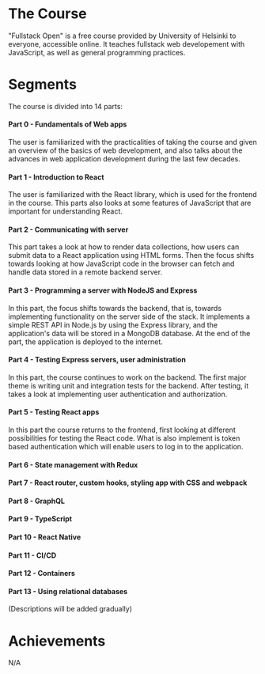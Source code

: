 # The Course
"Fullstack Open" is a free course provided by University of Helsinki to everyone, accessible online. It teaches fullstack web developement with JavaScript, as well as general programming practices.

# Segments
The course is divided into 14 parts:
<h4>Part 0 - Fundamentals of Web apps</h4>
<p>The user is familiarized with the practicalities of taking the course and given an overview of the basics of web development, and also talks about the advances in web application development during the last few decades.</p>
<h4>Part 1 - Introduction to React</h4>
<p>The user is familiarized with the React library, which is used for the frontend in the course. This parts also looks at some features of JavaScript that are important for understanding React.</p>
<h4>Part 2 - Communicating with server</h4>
<p>This part takes a look at how to render data collections, how users can submit data to a React application using HTML forms. Then the focus shifts towards looking at how JavaScript code in the browser can fetch and handle data stored in a remote backend server.</p>
<h4>Part 3 - Programming a server with NodeJS and Express</h4>
<p>In this part, the focus shifts towards the backend, that is, towards implementing functionality on the server side of the stack. It implements a simple REST API in Node.js by using the Express library, and the application's data will be stored in a MongoDB database. At the end of the part, the application is deployed to the internet.</p>
<h4>Part 4 - Testing Express servers, user administration</h4>
<p>In this part, the course continues to work on the backend. The first major theme is writing unit and integration tests for the backend. After testing, it takes a look at implementing user authentication and authorization.</p>
<h4>Part 5 - Testing React apps</h4>
<p>In this part the course returns to the frontend, first looking at different possibilities for testing the React code. What is also implement is token based authentication which will enable users to log in to the application.</p>
<h4>Part 6 - State management with Redux</h4>
<p></p>
<h4>Part 7 - React router, custom hooks, styling app with CSS and webpack</h4>
<p></p>
<h4>Part 8 - GraphQL</h4>
<p></p>
<h4>Part 9 - TypeScript</h4>
<p></p>
<h4>Part 10 - React Native</h4>
<p></p>
<h4>Part 11 - CI/CD</h4>
<p></p>
<h4>Part 12 - Containers</h4>
<p></p>
<h4>Part 13 - Using relational databases</h4>
<p></p>

(Descriptions will be added gradually)

# Achievements
N/A
